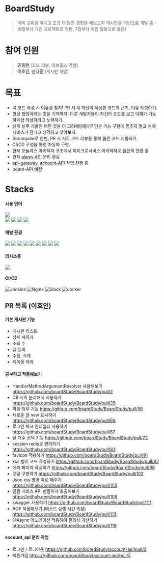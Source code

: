 # BoardStudy <!--[![Hits](https://hits.seeyoufarm.com/api/count/incr/badge.svg?url=https://github.com/boardStudy/BoardStudy%2Fgjbae1212%2Fhit-counter)](https://github.com/boardStudy/BoardStudy)-->
> 국비 교육을 마치고 조금 더 많은 경험을 해보고자 게시판을 기반으로 개발 중 - (6월부터 개인 프로젝트로 전환, 7월부터 취업 활동으로 중단)

# 참여 인원
> <strong>민동현</strong> (코드 리뷰, 데브옵스 역할)
> <br> <strong>이호인, 신다훈</strong> (게시판 개발)

# 목표
+ 꼭 코드 작성 시 이유를 찾자! PR 시 꼭 자신이 작성한 코드의 근거, 이유 작성하기.
+ 항상 협업이라는 것을 기억하자! 다른 개발자들이 자신의 코드를 보고 이해가 가능하게끔 작성하려고 노력하기.
+ 실제 실무 개발은 어떤 것을 더 고려해야할까? 단순 기능 구현에 멈추지 말고 실제 서비스가 된다고 생각하고 찾아보자.
+ Sonarqube로 한번, PR 시 서로 코드 리뷰를 통해 클린 코드 지향하기.
+ CI/CD 구성을 통한 자동화 구현.
+ 현재 모놀리스 아키텍처 구조에서 마이크로서비스 아키텍처로 점진적 전환 중 
+ 현재 [alarm-API](https://github.com/boardStudy/alarm-service) 분리 완료
+ [api-gateway](https://github.com/boardStudy/api-gateway), [account-API](https://github.com/boardStudy/account-api) 작업 진행 중
+ board-API 예정

# Stacks

#### 사용 언어

<div>
  <img src="https://img.shields.io/badge/java-007396?style=for-the-badge&logo=java&logoColor=white"> 
  <br>
  <img src="https://img.shields.io/badge/html5-E34F26?style=for-the-badge&logo=html5&logoColor=white"> 
  <img src="https://img.shields.io/badge/javascript-F7DF1E?style=for-the-badge&logo=javascript&logoColor=black"> 
  <img src="https://img.shields.io/badge/jquery-0769AD?style=for-the-badge&logo=jquery&logoColor=white">
  <img src="https://img.shields.io/badge/bootstrap-7952B3?style=for-the-badge&logo=bootstrap&logoColor=white">
</div>

#### 개발 환경

<div>
  <img src="https://img.shields.io/badge/springboot-6DB33F?style=for-the-badge&logo=springboot&logoColor=white">
  <img src="https://img.shields.io/badge/mysql-4479A1?style=for-the-badge&logo=mysql&logoColor=white"> 
  <img src="https://img.shields.io/badge/apache tomcat-F8DC75?style=for-the-badge&logo=apachetomcat&logoColor=white">
  <img src="https://img.shields.io/badge/maven-C71A36?style=for-the-badge&logo=apachemaven&logoColor=white">
  <img src="https://img.shields.io/badge/thymeleaf-005F0F.svg?style=for-the-badge&logo=thymeleaf&logoColor=white">
  <img src="https://img.shields.io/badge/redis-DC382D.svg?style=for-the-badge&logo=redis&logoColor=white">

  <img src="https://img.shields.io/badge/IntelliJ IDEA-000000.svg?style=for-the-badge&logo=IntelliJ IDEA&logoColor=white">
  <img src="https://img.shields.io/badge/github-%23121011.svg?style=for-the-badge&logo=github&logoColor=white">
  <img src="https://img.shields.io/badge/git-%23F05033.svg?style=for-the-badge&logo=git&logoColor=white">
</div>

#### 의사소통

<img src="https://img.shields.io/badge/DISCORD-%237289DA.svg?style=for-the-badge&logo=discord&logoColor=white">

#### CI/CD

![Jenkins](https://img.shields.io/badge/jenkins-%232C5263.svg?style=for-the-badge&logo=jenkins&logoColor=white)
![Nginx](https://img.shields.io/badge/nginx-%23009639.svg?style=for-the-badge&logo=nginx&logoColor=white)
![Slack](https://img.shields.io/badge/Slack-4A154B?style=for-the-badge&logo=slack&logoColor=white)
![docker](https://img.shields.io/badge/docker-2496ED.svg?style=for-the-badge&logo=docker&logoColor=white")


## PR 목록 (이호인)

#### 기본 게시판 기능
- 게시판 리스트 
- 상세 페이지
- 조회 수 
- 글 등록 
- 수정, 삭제 
- 페이징 처리 


#### 공부하고 적용해보기
- HandlerMethodArgumentResolver 사용해보기 https://github.com/boardStudy/BoardStudy/pull/2
- DB 서버 분리해서 사용하기 https://github.com/boardStudy/BoardStudy/pull/35
- 파일 첨부 기능 https://github.com/boardStudy/BoardStudy/pull/56
- 새로운 글 new 표시하기 https://github.com/boardStudy/BoardStudy/pull/66
- 로그인 체크 인터셉터 사용하기 https://github.com/boardStudy/BoardStudy/pull/67
- 글 개수 선택 기능 https://github.com/boardStudy/BoardStudy/pull/72
- session redis로 관리하기 https://github.com/boardStudy/BoardStudy/pull/83
- favicon 적용하기 https://github.com/boardStudy/BoardStudy/pull/91
- xss 방어 코드 작성하기 https://github.com/boardStudy/BoardStudy/pull/92
- 에러 페이지 작성하기 https://github.com/boardStudy/BoardStudy/pull/96
- 댓글 구현하기 https://github.com/boardStudy/BoardStudy/pull/102
- Json xss 방어 따로 해주기 https://github.com/boardStudy/BoardStudy/pull/105
- 알람 서비스 API 만들어서 호출해보기 https://github.com/boardStudy/BoardStudy/pull/108
- swagger 사용하기 https://github.com/boardStudy/BoardStudy/pull/111
- AOP 적용해보기 (메소드 실행 시간 측정) https://github.com/boardStudy/BoardStudy/pull/113
- @Async 어노테이션 적용하여 편의성 개선하기 https://github.com/boardStudy/BoardStudy/pull/116

#### account_api 분리 작업
- 로그인 / 로그아웃 https://github.com/boardStudy/account-api/pull/2
- 회원가입 https://github.com/boardStudy/account-api/pull/5

